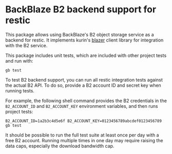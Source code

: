 BackBlaze B2 backend support for restic
=======================================

This package allows using BackBlaze's B2 object storage service as a backend for
restic. It implements kurin's [blazer](https://github.com/kurin/blazer) client
library for integration with the B2 service.

This package includes unit tests, which are included with other project tests
and run with:

```
gb test
```

To test B2 backend support, you can run all restic integration tests against the
actual B2 API. To do so, provide a B2 account ID and secret key when running
tests.

For example, the following shell command provides the B2 credentials in the
`B2_ACCOUNT_ID` and `B2_ACCOUNT_KEY` environment variables, and then runs
project tests:

```
B2_ACCOUNT_ID=1a2b3c4d5e6f B2_ACCOUNT_KEY=0123456789abcdef0123456789 gb test
```

It should be possible to run the full test suite at least once per day with a
free B2 account. Running multiple times in one day may require raising the data
caps, especially the download bandwidth cap.
